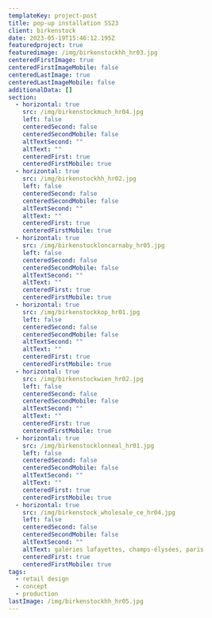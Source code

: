 ```yaml
---
templateKey: project-post
title: pop-up installation SS23
client: birkenstock
date: 2023-05-19T15:46:12.195Z
featuredproject: true
featuredimage: /img/birkenstockhh_hr03.jpg
centeredFirstImage: true
centeredFirstImageMobile: false
centeredLastImage: true
centeredLastImageMobile: false
additionalData: []
section:
  - horizontal: true
    src: /img/birkenstockmuch_hr04.jpg
    left: false
    centeredSecond: false
    centeredSecondMobile: false
    altTextSecond: ""
    altText: ""
    centeredFirst: true
    centeredFirstMobile: true
  - horizontal: true
    src: /img/birkenstockhh_hr02.jpg
    left: false
    centeredSecond: false
    centeredSecondMobile: false
    altTextSecond: ""
    altText: ""
    centeredFirst: true
    centeredFirstMobile: true
  - horizontal: true
    src: /img/birkenstockloncarnaby_hr05.jpg
    left: false
    centeredSecond: false
    centeredSecondMobile: false
    altTextSecond: ""
    altText: ""
    centeredFirst: true
    centeredFirstMobile: true
  - horizontal: true
    src: /img/birkenstockkop_hr01.jpg
    left: false
    centeredSecond: false
    centeredSecondMobile: false
    altTextSecond: ""
    altText: ""
    centeredFirst: true
    centeredFirstMobile: true
  - horizontal: true
    src: /img/birkenstockwien_hr02.jpg
    left: false
    centeredSecond: false
    centeredSecondMobile: false
    altTextSecond: ""
    altText: ""
    centeredFirst: true
    centeredFirstMobile: true
  - horizontal: true
    src: /img/birkenstocklonneal_hr01.jpg
    left: false
    centeredSecond: false
    centeredSecondMobile: false
    altTextSecond: ""
    altText: ""
    centeredFirst: true
    centeredFirstMobile: true
  - horizontal: true
    src: /img/birkenstock_wholesale_ce_hr04.jpg
    left: false
    centeredSecond: false
    centeredSecondMobile: false
    altTextSecond: ""
    altText: galeries lafayettes, champs-élysées, paris
    centeredFirst: true
    centeredFirstMobile: true
tags:
  - retail design
  - concept
  - production
lastImage: /img/birkenstockhh_hr05.jpg
---
```


